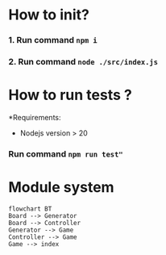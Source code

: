 # How to init?
### 1. Run command `npm i`
### 2. Run command `node ./src/index.js`

# How to run tests ?
*Requirements:
- Nodejs version > 20
### Run command `npm run test"`

# Module system
```mermaid
flowchart BT
Board --> Generator
Board --> Controller
Generator --> Game
Controller --> Game
Game --> index
```